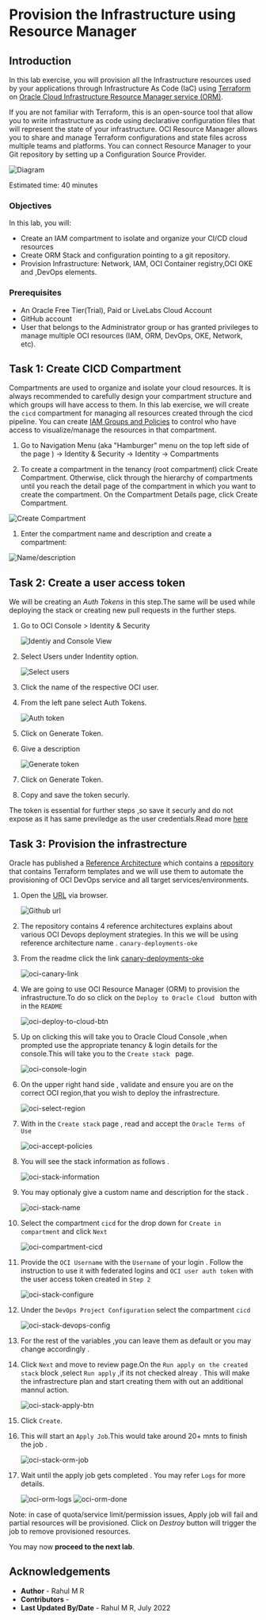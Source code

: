 # Provision the Infrastructure using Resource Manager

## Introduction

In this lab exercise, you will provision all the Infrastructure resources used by your applications through Infrastructure As Code (IaC) using [Terraform](https://www.terraform.io) on [Oracle Cloud Infrastructure Resource Manager service (ORM)](https://docs.oracle.com/en-us/iaas/Content/ResourceManager/Concepts/resourcemanager.htm).  

If you are not familiar with Terraform, this is an open-source tool that allow you to write infrastructure as code using declarative configuration files that will represent the state of your infrastructure. OCI Resource Manager allows you to share and manage Terraform configurations and state files across multiple teams and platforms. You can connect Resource Manager to your Git repository by setting up a Configuration Source Provider.

![Diagram](./images/oci-canary-oke-ref-arch.png)

Estimated time: 40 minutes

### Objectives

In this lab, you will:

* Create an IAM compartment to isolate and organize your CI/CD cloud resources
* Create ORM Stack and configuration pointing to a git repository.
* Provision Infrastructure: Network, IAM, OCI Container registry,OCI OKE and ,DevOps elements.

### Prerequisites

* An Oracle Free Tier(Trial), Paid or LiveLabs Cloud Account
* GitHub account
* User that belongs to the Administrator group or has granted privileges to manage multiple OCI resources (IAM, ORM, DevOps, OKE, Network, etc).

## Task 1: Create CICD Compartment

Compartments are used to organize and isolate your cloud resources. It is always recommended to carefully design your compartment structure and which groups will have access to them. In this lab exercise, we will create the `cicd` compartment for managing all resources created through the cicd pipeline. You can create [IAM Groups and Policies](https://docs.oracle.com/en-us/iaas/Content/Identity/Concepts/policygetstarted.htm) to control who have access to visualize/manage the resources in that compartment.

1. Go to Navigation Menu (aka "Hamburger" menu on the top left side of the page ) -> Identity & Security -> Identity -> Compartments

1. To create a compartment in the tenancy (root compartment) click Create Compartment.
Otherwise, click through the hierarchy of compartments until you reach the detail page of the compartment in which you want to create the compartment. On the Compartment Details page, click Create Compartment.


![Create Compartment](./images/oci-create-compartment-btn.png)

1. Enter the compartment name and description and create a compartment:

![Name/description](./images/oci-create-compartment-action.png)


## Task 2: Create a user access token

We will be creating an *Auth Tokens* in this step.The same will be used while deploying the stack or creating new pull requests in the further steps.

1. Go to OCI Console > Identity & Security

    ![Identiy and Console View](./images/oci-identiy-console.png)

2. Select Users under Indentity option.

   ![Select users](./images/oci-identity-select-user.png)

3. Click the name of the respective OCI user.

4. From the left pane select Auth Tokens.

   ![Auth token](./images/oci-identity-user-authtoekn-view.png)

5. Click on Generate Token.
6. Give a description

   ![Generate token](./images/oci-generate-token.png)

7. Click on Generate Token.
8. Copy and save the token securly.

The token is essential for further steps ,so save it securly and do not expose as it has same previledge as the user credentials.Read more [here](https://docs.oracle.com/en-us/iaas/Content/Identity/Tasks/managingcredentials.htm#Working)


## Task 3: Provision the infrastrecture

Oracle has published a [Reference Architecture](https://docs.oracle.com/en/solutions/build-cicd-pipelines-devops-function/) which contains a  [repository](https://github.com/oracle-devrel/terraform-oci-arch-devops-deployment-strategies) that contains Terraform templates and we will use them to automate the provisioning of OCI DevOps service and all target services/environments.

1. Open the [URL](https://github.com/oracle-devrel/terraform-oci-arch-devops-deployment-strategies) via browser.

    ![Github url](./images/oci-github-ra.png)

2. The repository contains 4 reference architectures explains about various OCI Devops deployment strategies. In this we will be using reference architecture name . `canary-deployments-oke`
3. From the readme click the link [canary-deployments-oke](https://github.com/oracle-devrel/terraform-oci-arch-devops-deployment-strategies/tree/main/canary-deployments-oke)

    ![oci-canary-link](images/oci-canary-link.png)

4. We are going to use OCI Resource Manager (ORM) to provision the infrastructure.To do so click on the `Deploy to Oracle Cloud ` button with in the `README`

    ![oci-deploy-to-cloud-btn](images/oci-deploy-to-cloud-btn.png)

5. Up on clicking this will take you to Oracle Cloud Console ,when prompted use the appropriate tenancy & login details for the console.This will take you to the `Create stack ` page.

    ![oci-console-login](images/oci-console-login.png)

6. On the upper right hand side , validate and ensure you are on the correct OCI region,that you wish to deploy the infrastrecture.

    ![oci-select-region](images/oci-select-region.png)

7. With in the `Create stack` page , read and accept the `Oracle Terms of Use`

    ![oci-accept-policies](images/oci-accept-policies.png)
8. You will see the stack information as follows .

    ![oci-stack-information](images/oci-stack-information.png)

9. You may optionaly give a custom name and description for the stack .

    ![oci-stack-name](images/oci-stack-name.png)
    
10. Select the compartment `cicd` for the drop down for `Create in compartment` and click `Next`

    ![oci-compartment-cicd](images/oci-compartment-cicd.png)

11. Provide the `OCI Username` with the `Username` of your login . Follow the instruction to use it with federated logins and `OCI user auth token` with the user access token created in `Step 2`

    ![oci-stack-configure](images/oci-stack-configure.png)

12. Under the `DevOps Project Configuration` select the compartment `cicd`

    ![oci-stack-devops-config](images/oci-stack-devops-config.png)

13. For the rest of the variables ,you can leave them as default or you may change accordingly .
14. Click `Next` and move to review page.On the `Run apply on the created stack` block ,select `Run apply` ,if its not checked alreay . This will make the infrastrecture plan and start creating them with out an additional mannul action.

    ![oci-stack-apply-btn](images/oci-stack-apply-btn.png)

15. Click `Create`.
16. This will start an `Apply Job`.This would take around 20+ mnts to finish the job . 

    ![oci-stack-orm-job](images/oci-stack-orm-job.png)

17. Wait until the apply job gets completed . You may refer `Logs` for more details.

    ![oci-orm-logs](images/oci-orm-logs.png)
    ![oci-orm-done](images/oci-orm-done.png)

Note: in case of quota/service limit/permission issues, Apply job will fail and partial resources will be provisioned. Click on *Destroy* button will trigger the job to remove provisioned resources. 


You may now **proceed to the next lab**.

## Acknowledgements

* **Author** - Rahul M R
* **Contributors** -  
* **Last Updated By/Date** - Rahul M R, July 2022
